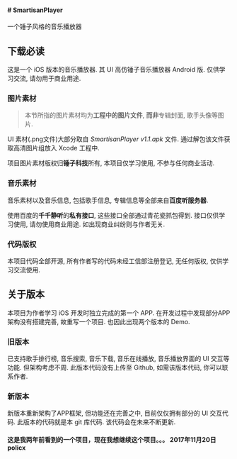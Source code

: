 #### # SmartisanPlayer

一个锤子风格的音乐播放器


## 下载必读

这是一个 iOS 版本的音乐播放器. 其 UI 高仿锤子音乐播放器 Android 版. 仅供学习交流, 请勿用于商业用途.

### 图片素材

> 本节所指的图片素材均为**工程中的图片文件**, **而非**专辑封面, 歌手头像等图片.

UI 素材(.png文件)大部分取自 *SmartisanPlayer v1.1.apk* 文件. 通过解包该文件获取高清图片组放入 Xcode 工程中.

项目图片素材版权归**锤子科技**所有, 本项目仅学习使用, 不参与任何商业活动.

### 音乐素材

音乐素材以及音乐信息, 包括歌手信息, 专辑信息等全部来自**百度听服务器**.

使用百度的**千千静听**的**私有接口**, 这些接口全部通过青花瓷抓包得到. 接口仅供学习使用, 请勿使用商业用途. 如出现商业纠纷则与作者无关.

### 代码版权

本项目代码全部开源, 所有作者写的代码未经工信部注册登记, 无任何版权, 仅供学习交流使用.

## 关于版本

本项目为作者学习 iOS 开发时独立完成的第一个 APP. 在开发过程中发现部分APP架构没有搭建完善, 故重写一个项目. 也因此出现两个版本的 Demo.

### 旧版本

已支持歌手排行榜, 音乐搜索, 音乐下载, 音乐在线播放, 音乐播放界面的 UI 交互等功能. 但架构考虑不周. 此版本代码没有上传至 Github, 如需该版本代码, 你可以联系作者.

### 新版本

新版本重新架构了APP框架, 但功能还在完善之中, 目前仅仅拥有部分的 UI 交互代码. 此版本的代码就是本 git 库代码. 该代码会在未来不断更新.

#### 这是我两年前看到的一个项目，现在我想继续这个项目。。。 2017年11月20日 policx


